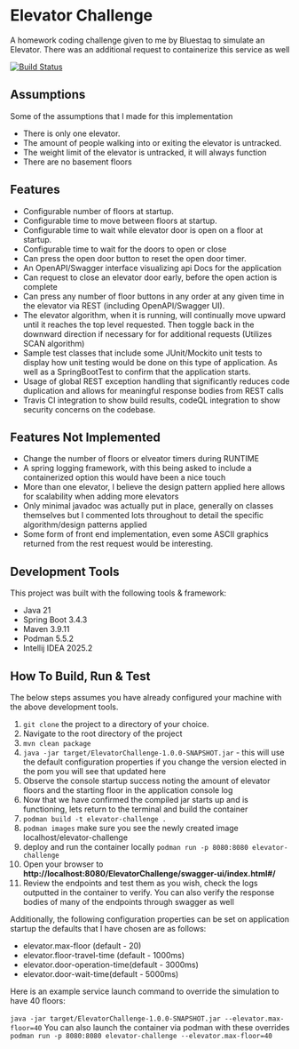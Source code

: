 # Elevator Challenge
A homework coding challenge given to me by Bluestaq to simulate an Elevator. There was an additional request to containerize this service as well

[![Build Status](https://app.travis-ci.com/Cdmccandl/ElevatorChallenge.svg?token=QA1pjUWHEzzRjMXv5zS3&branch=main)](https://app.travis-ci.com/Cdmccandl/ElevatorChallenge) 


## Assumptions
Some of the assumptions that I made for this implementation
- There is only one elevator.
- The amount of people walking into or exiting the elevator is untracked.
- The weight limit of the elevator is untracked, it will always function
- There are no basement floors

## Features
- Configurable number of floors at startup.
- Configurable time to move between floors at startup.
- Configurable time to wait while elevator door is open on a floor at startup.
- Configurable time to wait for the doors to open or close
- Can press the open door button to reset the open door timer.
- An OpenAPI/Swagger interface visualizing api Docs for the application
- Can request to close an elevator door early, before the open action is complete
- Can press any number of floor buttons in any order at any given time in the elevator via REST (including OpenAPI/Swagger UI).
- The elevator algorithm, when it is running, will continually move upward until it reaches the top level requested. Then toggle back in the downward direction if necessary for
 for additional requests (Utilizes SCAN algorithm)
- Sample test classes that include some JUnit/Mockito unit tests to display how unit testing would be done on this type of application. As well as a SpringBootTest
  to confirm that the application starts.
- Usage of global REST exception handling that significantly reduces code duplication and allows for meaningful response bodies from REST calls
- Travis CI integration to show build results, codeQL integration to show security concerns on the codebase.

## Features Not Implemented
- Change the number of floors or elveator timers during RUNTIME
- A spring logging framework, with this being asked to include a containerized option this would have been a nice touch
- More than one elevator, I believe the design pattern applied here allows for scalability when adding more elevators
- Only minimal javadoc was actually put in place, generally on classes themselves but I commented lots throughout to detail the specific algorithm/design patterns applied
- Some form of front end implementation, even some ASCII graphics returned from the rest request would be interesting.

## Development Tools
This project was built with the following tools & framework:
- Java 21
- Spring Boot 3.4.3
- Maven 3.9.11
- Podman 5.5.2
- Intellij IDEA 2025.2

## How To Build, Run & Test
The below steps assumes you have already configured your machine with the above development tools. 

1. ```git clone``` the project to a directory of your choice.
2. Navigate to the root directory of the project
3. ```mvn clean package```
4. ```java -jar target/ElevatorChallenge-1.0.0-SNAPSHOT.jar``` - this will use the default configuration properties if you change the version elected in the pom you will
   see that updated here
6. Observe the console startup success noting the amount of elevator floors and the starting floor in the application console log
7. Now that we have confirmed the compiled jar starts up and is functioning, lets return to the terminal and build the container
8. ```podman build -t elevator-challenge .```
9. ```podman images``` make sure you see the newly created image localhost/elevator-challenge
10. deploy and run the container locally ```podman run -p 8080:8080 elevator-challenge```
11. Open your browser to **http://localhost:8080/ElevatorChallenge/swagger-ui/index.html#/**
12. Review the endpoints and test them as you wish, check the logs outputted in the container to verify. You can also verify the response bodies of many of the endpoints through swagger as well

Additionally, the following configuration properties can be set on application startup
the defaults that I have chosen are as follows:
- elevator.max-floor (default - 20)
- elevator.floor-travel-time (default - 1000ms)
- elevator.door-operation-time(default - 3000ms)
- elevator.door-wait-time(default - 5000ms)

Here is an example service launch command to override the simulation to have 40 floors:<br/><br/>
```java -jar target/ElevatorChallenge-1.0.0-SNAPSHOT.jar --elevator.max-floor=40```
You can also launch the container via podman with these overrides
```podman run -p 8080:8080 elevator-challenge --elevator.max-floor=40```
